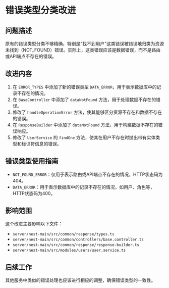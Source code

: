 # 错误类型分类改进

## 问题描述

原有的错误类型分类不够精确，特别是"找不到用户"这类错误被错误地归类为资源未找到（NOT_FOUND）错误。实际上，这类错误应该是数据错误，而不是路由或API端点不存在的错误。

## 改进内容

1. 在 `ERROR_TYPES` 中添加了新的错误类型 `DATA_ERROR`，用于表示数据库中的记录不存在的情况。
2. 在 `BaseController` 中添加了 `dataNotFound` 方法，用于处理数据不存在的错误。
3. 修改了 `handleOperationError` 方法，使其能够区分资源不存在和数据不存在的错误。
4. 在 `ResponseBuilder` 中添加了 `dataNotFound` 方法，用于构建数据不存在的错误响应。
5. 修改了 `UserService` 的 `findOne` 方法，使其在用户不存在时抛出带有实体类型和标识符信息的错误。

## 错误类型使用指南

- `NOT_FOUND_ERROR`：仅用于表示路由或API端点不存在的情况，HTTP状态码为404。
- `DATA_ERROR`：用于表示数据库中的记录不存在的情况，如用户、角色等，HTTP状态码为400。

## 影响范围

这个改进主要影响以下文件：
- `server/nest-main/src/common/response/types.ts`
- `server/nest-main/src/common/controllers/base.controller.ts`
- `server/nest-main/src/common/response/response-builder.ts`
- `server/nest-main/src/modules/users/user.service.ts`

## 后续工作

其他服务中类似的错误处理也应该进行相应的调整，确保错误类型的一致性。

